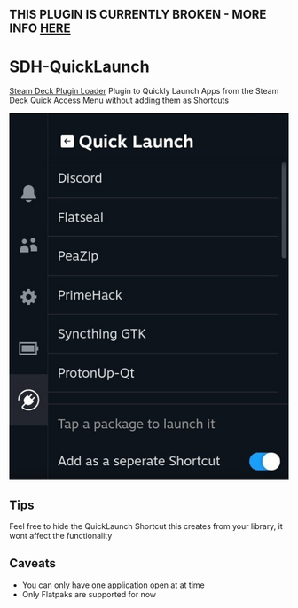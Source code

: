 ## THIS PLUGIN IS CURRENTLY BROKEN - MORE INFO [HERE](https://github.com/Fisch03/SDH-QuickLaunch/issues/4)

# SDH-QuickLaunch
[Steam Deck Plugin Loader](https://github.com/SteamDeckHomebrew/PluginLoader) Plugin to Quickly Launch Apps from the Steam Deck Quick Access Menu without adding them as Shortcuts

![plugin_demo](./ui.jpg)

## Tips
Feel free to hide the QuickLaunch Shortcut this creates from your library, it wont affect the functionality

## Caveats
- You can only have one application open at at time
- Only Flatpaks are supported for now
